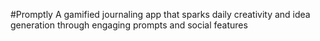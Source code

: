 #Promptly
A gamified journaling app that sparks daily creativity and idea generation through engaging prompts and social features
